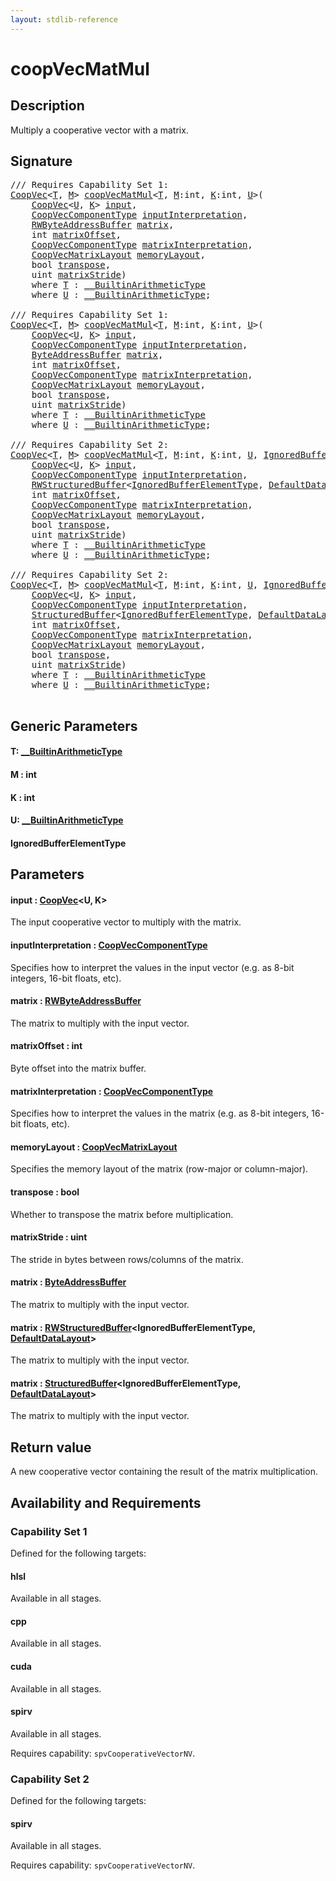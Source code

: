 ```yaml
---
layout: stdlib-reference
---
```


# coopVecMatMul

## Description

Multiply a cooperative vector with a matrix.



## Signature 

<pre>
/// Requires Capability Set 1:
<a href="index.html" class="code_type">CoopVec</a>&lt;<a href="coopvecmatmul-47a.html#typeparam-T" class="code_type">T</a>, <a href="coopvecmatmul-47a.html#decl-M" class="code_var">M</a>&gt; <a href="coopvecmatmul-47a.html">coopVecMatMul</a>&lt;<a href="coopvecmatmul-47a.html#typeparam-T" class="code_type">T</a>, <a href="coopvecmatmul-47a.html#decl-M" class="code_var">M</a>:<span class="code_keyword">int</span>, <a href="coopvecmatmul-47a.html#decl-K" class="code_var">K</a>:<span class="code_keyword">int</span>, <a href="coopvecmatmul-47a.html#typeparam-U" class="code_type">U</a>&gt;(
    <a href="index.html" class="code_type">CoopVec</a>&lt;<a href="coopvecmatmul-47a.html#typeparam-U" class="code_type">U</a>, <a href="coopvecmatmul-47a.html#decl-K" class="code_var">K</a>&gt; <a href="coopvecmatmul-47a.html#decl-input" class="code_param">input</a>,
    <a href="index.html" class="code_type">CoopVecComponentType</a> <a href="coopvecmatmul-47a.html#decl-inputInterpretation" class="code_param">inputInterpretation</a>,
    <a href="index.html" class="code_type">RWByteAddressBuffer</a> <a href="coopvecmatmul-47a.html#decl-matrix" class="code_param">matrix</a>,
    <span class="code_keyword">int</span> <a href="coopvecmatmul-47a.html#decl-matrixOffset" class="code_param">matrixOffset</a>,
    <a href="index.html" class="code_type">CoopVecComponentType</a> <a href="coopvecmatmul-47a.html#decl-matrixInterpretation" class="code_param">matrixInterpretation</a>,
    <a href="index.html" class="code_type">CoopVecMatrixLayout</a> <a href="coopvecmatmul-47a.html#decl-memoryLayout" class="code_param">memoryLayout</a>,
    <span class="code_keyword">bool</span> <a href="coopvecmatmul-47a.html#decl-transpose" class="code_param">transpose</a>,
    <span class="code_keyword">uint</span> <a href="coopvecmatmul-47a.html#decl-matrixStride" class="code_param">matrixStride</a>)
    <span class='code_keyword'>where</span> <a href="coopvecmatmul-47a.html#typeparam-T" class="code_type">T</a> : <a href="index.html" class="code_type">__BuiltinArithmeticType</a>
    <span class='code_keyword'>where</span> <a href="coopvecmatmul-47a.html#typeparam-U" class="code_type">U</a> : <a href="index.html" class="code_type">__BuiltinArithmeticType</a>;

/// Requires Capability Set 1:
<a href="index.html" class="code_type">CoopVec</a>&lt;<a href="coopvecmatmul-47a.html#typeparam-T" class="code_type">T</a>, <a href="coopvecmatmul-47a.html#decl-M" class="code_var">M</a>&gt; <a href="coopvecmatmul-47a.html">coopVecMatMul</a>&lt;<a href="coopvecmatmul-47a.html#typeparam-T" class="code_type">T</a>, <a href="coopvecmatmul-47a.html#decl-M" class="code_var">M</a>:<span class="code_keyword">int</span>, <a href="coopvecmatmul-47a.html#decl-K" class="code_var">K</a>:<span class="code_keyword">int</span>, <a href="coopvecmatmul-47a.html#typeparam-U" class="code_type">U</a>&gt;(
    <a href="index.html" class="code_type">CoopVec</a>&lt;<a href="coopvecmatmul-47a.html#typeparam-U" class="code_type">U</a>, <a href="coopvecmatmul-47a.html#decl-K" class="code_var">K</a>&gt; <a href="coopvecmatmul-47a.html#decl-input" class="code_param">input</a>,
    <a href="index.html" class="code_type">CoopVecComponentType</a> <a href="coopvecmatmul-47a.html#decl-inputInterpretation" class="code_param">inputInterpretation</a>,
    <a href="index.html" class="code_type">ByteAddressBuffer</a> <a href="coopvecmatmul-47a.html#decl-matrix" class="code_param">matrix</a>,
    <span class="code_keyword">int</span> <a href="coopvecmatmul-47a.html#decl-matrixOffset" class="code_param">matrixOffset</a>,
    <a href="index.html" class="code_type">CoopVecComponentType</a> <a href="coopvecmatmul-47a.html#decl-matrixInterpretation" class="code_param">matrixInterpretation</a>,
    <a href="index.html" class="code_type">CoopVecMatrixLayout</a> <a href="coopvecmatmul-47a.html#decl-memoryLayout" class="code_param">memoryLayout</a>,
    <span class="code_keyword">bool</span> <a href="coopvecmatmul-47a.html#decl-transpose" class="code_param">transpose</a>,
    <span class="code_keyword">uint</span> <a href="coopvecmatmul-47a.html#decl-matrixStride" class="code_param">matrixStride</a>)
    <span class='code_keyword'>where</span> <a href="coopvecmatmul-47a.html#typeparam-T" class="code_type">T</a> : <a href="index.html" class="code_type">__BuiltinArithmeticType</a>
    <span class='code_keyword'>where</span> <a href="coopvecmatmul-47a.html#typeparam-U" class="code_type">U</a> : <a href="index.html" class="code_type">__BuiltinArithmeticType</a>;

/// Requires Capability Set 2:
<a href="index.html" class="code_type">CoopVec</a>&lt;<a href="coopvecmatmul-47a.html#typeparam-T" class="code_type">T</a>, <a href="coopvecmatmul-47a.html#decl-M" class="code_var">M</a>&gt; <a href="coopvecmatmul-47a.html">coopVecMatMul</a>&lt;<a href="coopvecmatmul-47a.html#typeparam-T" class="code_type">T</a>, <a href="coopvecmatmul-47a.html#decl-M" class="code_var">M</a>:<span class="code_keyword">int</span>, <a href="coopvecmatmul-47a.html#decl-K" class="code_var">K</a>:<span class="code_keyword">int</span>, <a href="coopvecmatmul-47a.html#typeparam-U" class="code_type">U</a>, <a href="coopvecmatmul-47a.html#typeparam-IgnoredBufferElementType" class="code_type">IgnoredBufferElementType</a>&gt;(
    <a href="index.html" class="code_type">CoopVec</a>&lt;<a href="coopvecmatmul-47a.html#typeparam-U" class="code_type">U</a>, <a href="coopvecmatmul-47a.html#decl-K" class="code_var">K</a>&gt; <a href="coopvecmatmul-47a.html#decl-input" class="code_param">input</a>,
    <a href="index.html" class="code_type">CoopVecComponentType</a> <a href="coopvecmatmul-47a.html#decl-inputInterpretation" class="code_param">inputInterpretation</a>,
    <a href="index.html" class="code_type">RWStructuredBuffer</a>&lt;<a href="coopvecmatmul-47a.html#typeparam-IgnoredBufferElementType" class="code_type">IgnoredBufferElementType</a>, <a href="index.html" class="code_type">DefaultDataLayout</a>&gt; <a href="coopvecmatmul-47a.html#decl-matrix" class="code_param">matrix</a>,
    <span class="code_keyword">int</span> <a href="coopvecmatmul-47a.html#decl-matrixOffset" class="code_param">matrixOffset</a>,
    <a href="index.html" class="code_type">CoopVecComponentType</a> <a href="coopvecmatmul-47a.html#decl-matrixInterpretation" class="code_param">matrixInterpretation</a>,
    <a href="index.html" class="code_type">CoopVecMatrixLayout</a> <a href="coopvecmatmul-47a.html#decl-memoryLayout" class="code_param">memoryLayout</a>,
    <span class="code_keyword">bool</span> <a href="coopvecmatmul-47a.html#decl-transpose" class="code_param">transpose</a>,
    <span class="code_keyword">uint</span> <a href="coopvecmatmul-47a.html#decl-matrixStride" class="code_param">matrixStride</a>)
    <span class='code_keyword'>where</span> <a href="coopvecmatmul-47a.html#typeparam-T" class="code_type">T</a> : <a href="index.html" class="code_type">__BuiltinArithmeticType</a>
    <span class='code_keyword'>where</span> <a href="coopvecmatmul-47a.html#typeparam-U" class="code_type">U</a> : <a href="index.html" class="code_type">__BuiltinArithmeticType</a>;

/// Requires Capability Set 2:
<a href="index.html" class="code_type">CoopVec</a>&lt;<a href="coopvecmatmul-47a.html#typeparam-T" class="code_type">T</a>, <a href="coopvecmatmul-47a.html#decl-M" class="code_var">M</a>&gt; <a href="coopvecmatmul-47a.html">coopVecMatMul</a>&lt;<a href="coopvecmatmul-47a.html#typeparam-T" class="code_type">T</a>, <a href="coopvecmatmul-47a.html#decl-M" class="code_var">M</a>:<span class="code_keyword">int</span>, <a href="coopvecmatmul-47a.html#decl-K" class="code_var">K</a>:<span class="code_keyword">int</span>, <a href="coopvecmatmul-47a.html#typeparam-U" class="code_type">U</a>, <a href="coopvecmatmul-47a.html#typeparam-IgnoredBufferElementType" class="code_type">IgnoredBufferElementType</a>&gt;(
    <a href="index.html" class="code_type">CoopVec</a>&lt;<a href="coopvecmatmul-47a.html#typeparam-U" class="code_type">U</a>, <a href="coopvecmatmul-47a.html#decl-K" class="code_var">K</a>&gt; <a href="coopvecmatmul-47a.html#decl-input" class="code_param">input</a>,
    <a href="index.html" class="code_type">CoopVecComponentType</a> <a href="coopvecmatmul-47a.html#decl-inputInterpretation" class="code_param">inputInterpretation</a>,
    <a href="index.html" class="code_type">StructuredBuffer</a>&lt;<a href="coopvecmatmul-47a.html#typeparam-IgnoredBufferElementType" class="code_type">IgnoredBufferElementType</a>, <a href="index.html" class="code_type">DefaultDataLayout</a>&gt; <a href="coopvecmatmul-47a.html#decl-matrix" class="code_param">matrix</a>,
    <span class="code_keyword">int</span> <a href="coopvecmatmul-47a.html#decl-matrixOffset" class="code_param">matrixOffset</a>,
    <a href="index.html" class="code_type">CoopVecComponentType</a> <a href="coopvecmatmul-47a.html#decl-matrixInterpretation" class="code_param">matrixInterpretation</a>,
    <a href="index.html" class="code_type">CoopVecMatrixLayout</a> <a href="coopvecmatmul-47a.html#decl-memoryLayout" class="code_param">memoryLayout</a>,
    <span class="code_keyword">bool</span> <a href="coopvecmatmul-47a.html#decl-transpose" class="code_param">transpose</a>,
    <span class="code_keyword">uint</span> <a href="coopvecmatmul-47a.html#decl-matrixStride" class="code_param">matrixStride</a>)
    <span class='code_keyword'>where</span> <a href="coopvecmatmul-47a.html#typeparam-T" class="code_type">T</a> : <a href="index.html" class="code_type">__BuiltinArithmeticType</a>
    <span class='code_keyword'>where</span> <a href="coopvecmatmul-47a.html#typeparam-U" class="code_type">U</a> : <a href="index.html" class="code_type">__BuiltinArithmeticType</a>;

</pre>

## Generic Parameters

####  <a id="typeparam-T"></a>T: [\_\_BuiltinArithmeticType](../interfaces/0_builtinarithmetictype-029j/index)
####  <a id="decl-M"></a>M  : int
####  <a id="decl-K"></a>K  : int
####  <a id="typeparam-U"></a>U: [\_\_BuiltinArithmeticType](../interfaces/0_builtinarithmetictype-029j/index)
####  <a id="typeparam-IgnoredBufferElementType"></a>IgnoredBufferElementType

## Parameters

####  <a id="decl-input"></a>input  : [CoopVec](../types/coopvec-04/index)\<U, K\>
The input cooperative vector to multiply with the matrix.

####  <a id="decl-inputInterpretation"></a>inputInterpretation  : [CoopVecComponentType](../types/coopveccomponenttype-047g/index)
Specifies how to interpret the values in the input vector (e.g. as 8-bit integers, 16-bit floats, etc).

####  <a id="decl-matrix"></a>matrix  : [RWByteAddressBuffer](../types/rwbyteaddressbuffer-0126d/index)
The matrix to multiply with the input vector.

####  <a id="decl-matrixOffset"></a>matrixOffset  : int
Byte offset into the matrix buffer.

####  <a id="decl-matrixInterpretation"></a>matrixInterpretation  : [CoopVecComponentType](../types/coopveccomponenttype-047g/index)
Specifies how to interpret the values in the matrix (e.g. as 8-bit integers, 16-bit floats, etc).

####  <a id="decl-memoryLayout"></a>memoryLayout  : [CoopVecMatrixLayout](../types/coopvecmatrixlayout-047d/index)
Specifies the memory layout of the matrix (row-major or column-major).

####  <a id="decl-transpose"></a>transpose  : bool
Whether to transpose the matrix before multiplication.

####  <a id="decl-matrixStride"></a>matrixStride  : uint
The stride in bytes between rows/columns of the matrix.

####  <a id="decl-matrix"></a>matrix  : [ByteAddressBuffer](../types/byteaddressbuffer-04b/index)
The matrix to multiply with the input vector.

####  <a id="decl-matrix"></a>matrix  : [RWStructuredBuffer](../types/rwstructuredbuffer-012c/index)\<IgnoredBufferElementType, [DefaultDataLayout](../types/defaultdatalayout-07b/index)\>
The matrix to multiply with the input vector.

####  <a id="decl-matrix"></a>matrix  : [StructuredBuffer](../types/structuredbuffer-0a/index)\<IgnoredBufferElementType, [DefaultDataLayout](../types/defaultdatalayout-07b/index)\>
The matrix to multiply with the input vector.


## Return value
A new cooperative vector containing the result of the matrix multiplication.


## Availability and Requirements

### Capability Set 1

Defined for the following targets:

#### hlsl
Available in all stages.

#### cpp
Available in all stages.

#### cuda
Available in all stages.

#### spirv
Available in all stages.

Requires capability: `spvCooperativeVectorNV`.

### Capability Set 2

Defined for the following targets:

#### spirv
Available in all stages.

Requires capability: `spvCooperativeVectorNV`.


